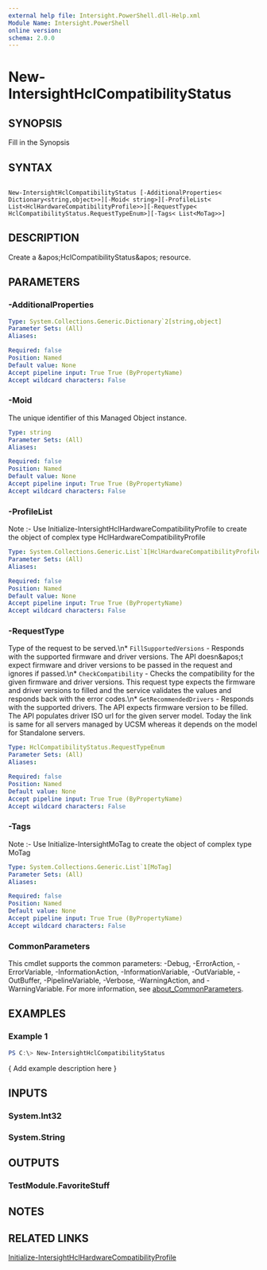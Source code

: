 ```yaml
---
external help file: Intersight.PowerShell.dll-Help.xml
Module Name: Intersight.PowerShell
online version:
schema: 2.0.0
---
```


# New-IntersightHclCompatibilityStatus

## SYNOPSIS
Fill in the Synopsis

## SYNTAX

```

New-IntersightHclCompatibilityStatus [-AdditionalProperties< Dictionary<string,object>>][-Moid< string>][-ProfileList< List<HclHardwareCompatibilityProfile>>][-RequestType< HclCompatibilityStatus.RequestTypeEnum>][-Tags< List<MoTag>>]

```

## DESCRIPTION
Create a &amp;apos;HclCompatibilityStatus&amp;apos; resource.

## PARAMETERS

### -AdditionalProperties


```yaml
Type: System.Collections.Generic.Dictionary`2[string,object]
Parameter Sets: (All)
Aliases:

Required: false
Position: Named
Default value: None
Accept pipeline input: True True (ByPropertyName)
Accept wildcard characters: False
```

### -Moid
The unique identifier of this Managed Object instance.

```yaml
Type: string
Parameter Sets: (All)
Aliases:

Required: false
Position: Named
Default value: None
Accept pipeline input: True True (ByPropertyName)
Accept wildcard characters: False
```

### -ProfileList


Note :- Use Initialize-IntersightHclHardwareCompatibilityProfile to create the object of complex type HclHardwareCompatibilityProfile

```yaml
Type: System.Collections.Generic.List`1[HclHardwareCompatibilityProfile]
Parameter Sets: (All)
Aliases:

Required: false
Position: Named
Default value: None
Accept pipeline input: True True (ByPropertyName)
Accept wildcard characters: False
```

### -RequestType
Type of the request to be served.\n* `FillSupportedVersions` - Responds with the supported firmware and driver versions. The API doesn&amp;apos;t expect firmware and driver versions to be passed in the request and ignores if passed.\n* `CheckCompatibility` - Checks the compatibility for the given firmware and driver versions. This request type expects the firmware and driver versions to filled and the service validates the values and responds back with the error codes.\n* `GetRecommendedDrivers` - Responds with the supported drivers. The API expects firmware version to be filled. The API populates driver ISO url for the given server model. Today the link is same for all servers managed by UCSM whereas it depends on the model for Standalone servers.

```yaml
Type: HclCompatibilityStatus.RequestTypeEnum
Parameter Sets: (All)
Aliases:

Required: false
Position: Named
Default value: None
Accept pipeline input: True True (ByPropertyName)
Accept wildcard characters: False
```

### -Tags


Note :- Use Initialize-IntersightMoTag to create the object of complex type MoTag

```yaml
Type: System.Collections.Generic.List`1[MoTag]
Parameter Sets: (All)
Aliases:

Required: false
Position: Named
Default value: None
Accept pipeline input: True True (ByPropertyName)
Accept wildcard characters: False
```


### CommonParameters
This cmdlet supports the common parameters: -Debug, -ErrorAction, -ErrorVariable, -InformationAction, -InformationVariable, -OutVariable, -OutBuffer, -PipelineVariable, -Verbose, -WarningAction, and -WarningVariable. For more information, see [about_CommonParameters](http://go.microsoft.com/fwlink/?LinkID=113216).

## EXAMPLES

### Example 1
```powershell
PS C:\> New-IntersightHclCompatibilityStatus
```

{ Add example description here }

## INPUTS

### System.Int32

### System.String

## OUTPUTS

### TestModule.FavoriteStuff

## NOTES

## RELATED LINKS

[Initialize-IntersightHclHardwareCompatibilityProfile](./Initialize-IntersightHclHardwareCompatibilityProfile.md)
